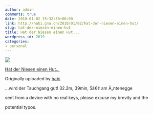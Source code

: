 ```yaml
---
author: admin
comments: true
date: 2010-01-02 15:32:53+00:00
link: http://habi.gna.ch/2010/01/02/hat-der-niesen-einen-hut/
slug: hat-der-niesen-einen-hut
title: Hat der Niesen einen Hut...
wordpress_id: 2019
categories:
- personal
---
```



 [![](http://farm3.static.flickr.com/2613/4236689453_6c179dd909_m.jpg)](http://www.flickr.com/photos/habi/4236689453/)
   

 
  [Hat der Niesen einen Hut...](http://www.flickr.com/photos/habi/4236689453/)
    

  Originally uploaded by [habi](http://www.flickr.com/people/habi/).
 



...wird der Tauchgang gut! 32.2m, 39min, 5â€¢ am Ã„ntenegge  

  

sent from a device with no real keys, please excuse my brevity and the  

potential typos.
  

